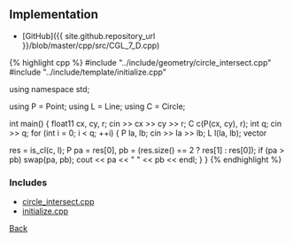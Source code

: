 ## Implementation

- [GitHub]({{ site.github.repository_url }}/blob/master/cpp/src/CGL_7_D.cpp)

{% highlight cpp %}
#include "../include/geometry/circle_intersect.cpp"
#include "../include/template/initialize.cpp"

using namespace std;

using P = Point<float11>;
using L = Line<float11>;
using C = Circle<float11>;

int main() {
  float11 cx, cy, r;
  cin >> cx >> cy >> r;
  C c(P(cx, cy), r);
  int q;
  cin >> q;
  for (int i = 0; i < q; ++i) {
    P la, lb;
    cin >> la >> lb;
    L l(la, lb);
    vector<P> res = is_cl(c, l);
    P pa = res[0], pb = (res.size() == 2 ? res[1] : res[0]);
    if (pa > pb) swap(pa, pb);
    cout << pa << " " << pb << endl;
  }
}
{% endhighlight %}

### Includes

- [circle_intersect.cpp](../include/geometry/circle_intersect)
- [initialize.cpp](../include/template/initialize)

[Back](..)
